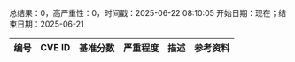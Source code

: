 总结果：0，高严重性：0，时间戳：2025-06-22 08:10:05
开始日期：现在；结束日期：2025-06-21

| 编号 | CVE ID | 基准分数 | 严重程度 | 描述 | 参考资料 |
|-----|--------|------------|----------|-------------|------------|

